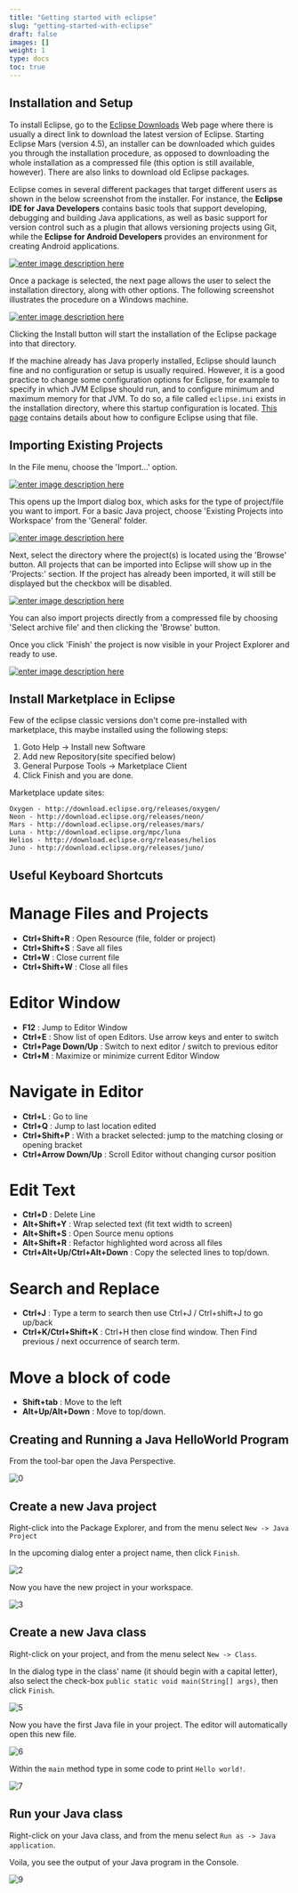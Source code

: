 ```yaml
---
title: "Getting started with eclipse"
slug: "getting-started-with-eclipse"
draft: false
images: []
weight: 1
type: docs
toc: true
---
```


## Installation and Setup
To install Eclipse, go to the [Eclipse Downloads](https://eclipse.org/downloads/) Web page where there is usually a direct link to download the latest version of Eclipse. Starting Eclipse Mars (version 4.5), an installer can be downloaded which guides you through the installation procedure, as opposed to downloading the whole installation as a compressed file (this option is still available, however). There are also links to download old Eclipse packages.

Eclipse comes in several different packages that target different users as shown in the below screenshot from the installer. For instance, the **Eclipse IDE for Java Developers** contains basic tools that support developing, debugging and building Java applications, as well as basic support for version control such as a plugin that allows versioning projects using Git, while the **Eclipse for Android Developers** provides an environment for creating Android applications.

[![enter image description here][1]][1]




Once a package is selected, the next page allows the user to select the installation directory, along with other options. The following screenshot illustrates the procedure on a Windows machine.

[![enter image description here][2]][2]


Clicking the Install button will start the installation of the Eclipse package into that directory.

If the machine already has Java properly installed, Eclipse should launch fine and no configuration or setup is usually required. However, it is a good practice to change some configuration options for Eclipse, for example to specify in which JVM Eclipse should run, and to configure minimum and maximum memory for that JVM. To do so, a file called `eclipse.ini` exists in the installation directory, where this startup configuration is located. [This page](https://wiki.eclipse.org/Eclipse.ini) contains details about how to configure Eclipse using that file.


  [1]: http://i.stack.imgur.com/ev5D7.png
  [2]: http://i.stack.imgur.com/oolGV.png

## Importing Existing Projects
In the File menu, choose the 'Import...' option.

[![enter image description here][1]][1]


This opens up the Import dialog box, which asks for the type of project/file you want to import. For a basic Java project, choose 'Existing Projects into Workspace' from the 'General' folder. 

[![enter image description here][2]][2]


Next, select the directory where the project(s) is located using the 'Browse' button. All projects that can be imported into Eclipse will show up in the 'Projects:' section. If the project has already been imported, it will still be displayed but the checkbox will be disabled. 

[![enter image description here][3]][3]

You can also import projects directly from a compressed file by choosing 'Select archive file' and then clicking the 'Browse' button.

Once you click 'Finish' the project is now visible in your Project Explorer and ready to use.

[![enter image description here][4]][4]


  [1]: https://i.stack.imgur.com/nkee1.jpg
  [2]: https://i.stack.imgur.com/H5Vu9.jpg
  [3]: https://i.stack.imgur.com/48L3j.jpg
  [4]: https://i.stack.imgur.com/Y84YS.jpg


## Install Marketplace in Eclipse
Few of the eclipse classic versions don't come pre-installed with marketplace, this maybe installed using the following steps:

 1. Goto Help → Install new Software
 2. Add new Repository(site specified below)
 3. General Purpose Tools → Marketplace Client
 4. Click Finish and you are done.

Marketplace update sites:

    Oxygen - http://download.eclipse.org/releases/oxygen/
    Neon - http://download.eclipse.org/releases/neon/
    Mars - http://download.eclipse.org/releases/mars/
    Luna - http://download.eclipse.org/mpc/luna
    Helios - http://download.eclipse.org/releases/helios
    Juno - http://download.eclipse.org/releases/juno/



## Useful Keyboard Shortcuts

# Manage Files and Projects
  - **Ctrl+Shift+R**    :   Open Resource (file, folder or project)
  - **Ctrl+Shift+S**    :   Save all files
  - **Ctrl+W**          :   Close current file
  - **Ctrl+Shift+W**    :   Close all files

# Editor Window
  - **F12** :   Jump to Editor Window
  - **Ctrl+E**  :   Show list of open Editors. Use arrow keys and enter to switch
  - **Ctrl+Page Down/Up**   :   Switch to next editor / switch to previous editor
  - **Ctrl+M**  :   Maximize or minimize current Editor Window
# Navigate in Editor
  - **Ctrl+L**  :   Go to line
  - **Ctrl+Q**  :   Jump to last location edited
  - **Ctrl+Shift+P**  :   With a bracket selected: jump to the matching closing or opening bracket
  - **Ctrl+Arrow Down/Up**  :   Scroll Editor without changing cursor position
# Edit Text
  - **Ctrl+D**  :   Delete Line
  - **Alt+Shift+Y**  :   Wrap selected text (fit text width to screen)
  - **Alt+Shift+S**  :   Open Source menu options
  - **Alt+Shift+R**  :   Refactor highlighted word across all files
  - **Ctrl+Alt+Up/Ctrl+Alt+Down**  :   Copy the selected lines to top/down.
# Search and Replace
  - **Ctrl+J**  :   Type a term to search then use Ctrl+J / Ctrl+shift+J to go up/back
  - **Ctrl+K/Ctrl+Shift+K**  :   Ctrl+H then close find window. Then Find previous / next occurrence of search term.
# Move a block of code
  - **Shift+tab**  :   Move to the left
  - **Alt+Up/Alt+Down**  :   Move to top/down.


## Creating and Running a Java HelloWorld Program
From the tool-bar open the Java Perspective.

![0](https://i.stack.imgur.com/a0GDa.png)

## Create a new Java project

Right-click into the Package Explorer,
and from the menu select `New -> Java Project`

In the upcoming dialog enter a project name, then click `Finish`.

![2](https://i.stack.imgur.com/VX057.png)

Now you have the new project in your workspace.

![3](https://i.stack.imgur.com/Mzz1v.png)

## Create a new Java class

Right-click on your project, and from the menu select `New -> Class`.

In the dialog type in the class' name (it should begin with a capital letter),
also select the check-box `public static void main(String[] args)`,
then click `Finish`.

![5](https://i.stack.imgur.com/m6Aee.png)

Now you have the first Java file in your project.
The editor will automatically open this new file.

![6](https://i.stack.imgur.com/SzyTf.png)

Within the `main` method type in some code to print `Hello world!`.

![7](https://i.stack.imgur.com/TBqUv.png)

## Run your Java class

Right-click on your Java class, and from the menu select `Run as -> Java application`.

Voila, you see the output of your Java program in the Console.

![9](https://i.stack.imgur.com/h4bRf.png)

